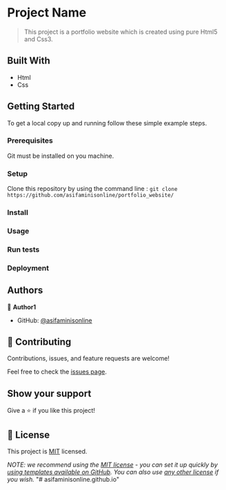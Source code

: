 # Project Name

> This project is a portfolio website which is created using pure Html5 and Css3.

## Built With

- Html
- Css

## Getting Started

To get a local copy up and running follow these simple example steps.

### Prerequisites

Git must be installed on you machine.

### Setup

Clone this repository by using the command line :
`git clone https://github.com/asifaminisonline/portfolio_website/`

### Install

### Usage

### Run tests

### Deployment

## Authors

👤 **Author1**

- GitHub: [@asifaminisonline](https://github.com/asifaminisonline/)

## 🤝 Contributing

Contributions, issues, and feature requests are welcome!

Feel free to check the [issues page](../../issues/).

## Show your support

Give a ⭐️ if you like this project!

## 📝 License

This project is [MIT](./LICENSE) licensed.

_NOTE: we recommend using the [MIT license](https://choosealicense.com/licenses/mit/) - you can set it up quickly by [using templates available on GitHub](https://docs.github.com/en/communities/setting-up-your-project-for-healthy-contributions/adding-a-license-to-a-repository). You can also use [any other license](https://choosealicense.com/licenses/) if you wish._
"# asifaminisonline.github.io" 

